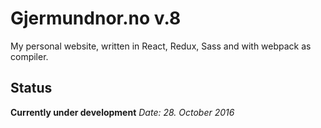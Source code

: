 # Gjermundnor.no v.8
My personal website, written in React, Redux, Sass and with webpack as compiler.

## Status
**Currently under development**
*Date: 28. October 2016*
